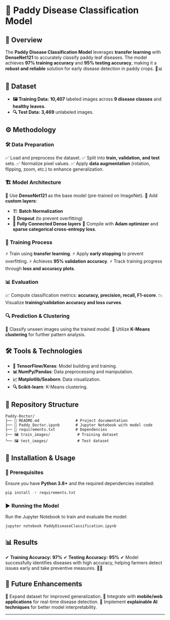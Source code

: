 # 🌾 Paddy Disease Classification Model

## 📌 Overview
The **Paddy Disease Classification Model** leverages **transfer learning** with **DenseNet121** to accurately classify paddy leaf diseases. The model achieves **97% training accuracy** and **95% testing accuracy**, making it a **robust and reliable** solution for early disease detection in paddy crops. 🌱📊

## 📂 Dataset
- **🖼 Training Data:** **10,407** labeled images across **9 disease classes** and **healthy leaves**.
- **🔍 Test Data:** **3,469** unlabeled images.

## ⚙️ Methodology
### 🛠 Data Preparation
✅ Load and preprocess the dataset.
✅ Split into **train, validation, and test** sets.
✅ Normalize pixel values.
✅ Apply **data augmentation** (rotation, flipping, zoom, etc.) to enhance generalization.

### 🏗 Model Architecture
🔹 Use **DenseNet121** as the base model (pre-trained on ImageNet).
🔹 Add **custom layers**:
   - 🏗 **Batch Normalization**
   - 🛑 **Dropout** (to prevent overfitting)
   - 🔢 **Fully Connected Dense layers**
🔹 Compile with **Adam optimizer** and **sparse categorical cross-entropy loss**.

### 🚀 Training Process
⚡ Train using **transfer learning**.
⚡ Apply **early stopping** to prevent overfitting.
⚡ Achieves **95% validation accuracy**.
⚡ Track training progress through **loss and accuracy plots**.

### 📊 Evaluation
📈 Compute classification metrics: **accuracy, precision, recall, F1-score**.
📉 Visualize **training/validation accuracy and loss curves**.

### 🔍 Prediction & Clustering
🤖 Classify unseen images using the trained model.
📌 Utilize **K-Means clustering** for further pattern analysis.

## 🛠 Tools & Technologies
- **🧠 TensorFlow/Keras**: Model building and training.
- **📊 NumPy/Pandas**: Data preprocessing and manipulation.
- **📈 Matplotlib/Seaborn**: Data visualization.
- **🔍 Scikit-learn**: K-Means clustering.

## 📁 Repository Structure
```
Paddy-Doctor/
├── 📜 README.md                # Project documentation
├── 📓 Paddy_Doctor.ipynb       # Jupyter Notebook with model code
├── 📄 requirements.txt         # Dependencies
├── 🖼 train_images/            # Training dataset
└── 🖼 test_images/             # Test dataset
```

## 🔧 Installation & Usage
### 📌 Prerequisites
Ensure you have **Python 3.8+** and the required dependencies installed:
```bash
pip install -r requirements.txt
```

### ▶️ Running the Model
Run the Jupyter Notebook to train and evaluate the model:
```bash
jupyter notebook PaddyDiseaseClassification.ipynb
```

## 📊 Results
✔ **Training Accuracy:** **97%**
✔ **Testing Accuracy:** **95%**
✔ Model successfully identifies diseases with high accuracy, helping farmers detect issues early and take preventive measures. 🌱💡

## 🚀 Future Enhancements
🔹 Expand dataset for improved generalization.
🔹 Integrate with **mobile/web applications** for real-time disease detection.
🔹 Implement **explainable AI techniques** for better model interpretability.

---


